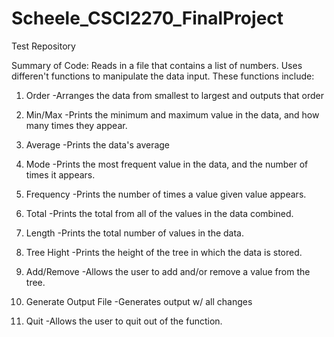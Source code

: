 # Scheele_CSCI2270_FinalProject
Test Repository

Summary of Code:
Reads in a file that contains a list of numbers. Uses differen't functions to manipulate the data input. These functions include: 
1) Order
  -Arranges the data from smallest to largest and outputs that order

2) Min/Max
  -Prints the minimum and maximum value in the data, and how many times they appear.
  
3) Average
  -Prints the data's average
  
4) Mode
  -Prints the most frequent value in the data, and the number of times it appears.
  
5) Frequency
  -Prints the number of times a value given value appears.
  
6) Total
  -Prints the total from all of the values in the data combined.
  
7) Length
  -Prints the total number of values in the data.

8) Tree Hight
  -Prints the height of the tree in which the data is stored.
  
9) Add/Remove
  -Allows the user to add and/or remove a value from the tree.

10) Generate Output File
  -Generates output w/ all changes
  
11) Quit
  -Allows the user to quit out of the function.
  
